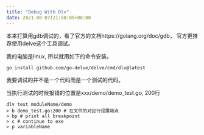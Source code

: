 ```yaml
---
title: "Debug With Dlv"
date: 2021-08-07T21:50:05+08:00
---
```


本来打算用gdb调试的，看了官方的文档https://golang.org/doc/gdb， 官方更推荐使用delve这个工具调试。

我的电脑是linux, 所以就用如下的命令安装。

`go install github.com/go-delve/delve/cmd/dlv@latest`

我要调试的并不是一个代码而是一个测试的代码。

当执行测试的时候报错的位置是xxx/demo/demo_test.go, 200行

```
dlv test moduleName/demo
> b demo_test.go:200 # 在文件的对应行设置端点
> bp # print all breakpoint
> c # continue to exe
> p variableName
```

